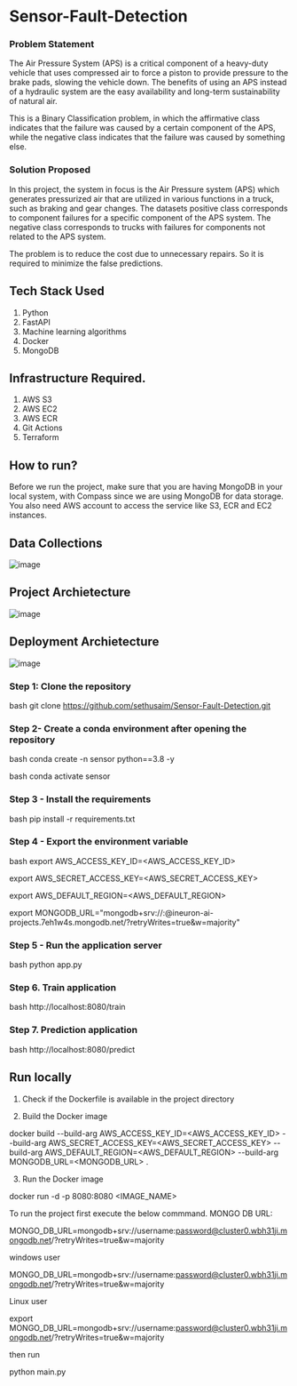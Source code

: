 # Sensor-Fault-Detection

### Problem Statement
The Air Pressure System (APS) is a critical component of a heavy-duty vehicle that uses compressed air to force a piston to provide pressure to the brake pads, slowing the vehicle down. The benefits of using an APS instead of a hydraulic system are the easy availability and long-term sustainability of natural air.

This is a Binary Classification problem, in which the affirmative class indicates that the failure was caused by a certain component of the APS, while the negative class
indicates that the failure was caused by something else.

### Solution Proposed 
In this project, the system in focus is the Air Pressure system (APS) which generates pressurized air that are utilized in various functions in a truck, such as braking and gear changes. The datasets positive class corresponds to component failures for a specific component of the APS system. The negative class corresponds to trucks with failures for components not related to the APS system.

The problem is to reduce the cost due to unnecessary repairs. So it is required to minimize the false predictions.
## Tech Stack Used
1. Python 
2. FastAPI 
3. Machine learning algorithms
4. Docker
5. MongoDB

## Infrastructure Required.

1. AWS S3
2. AWS EC2
3. AWS ECR
4. Git Actions
5. Terraform

## How to run?
Before we run the project, make sure that you are having MongoDB in your local system, with Compass since we are using MongoDB for data storage. You also need AWS account to access the service like S3, ECR and EC2 instances.

## Data Collections
![image](https://user-images.githubusercontent.com/57321948/193536736-5ccff349-d1fb-486e-b920-02ad7974d089.png)


## Project Archietecture
![image](https://user-images.githubusercontent.com/57321948/193536768-ae704adc-32d9-4c6c-b234-79c152f756c5.png)


## Deployment Archietecture
![image](https://user-images.githubusercontent.com/57321948/193536973-4530fe7d-5509-4609-bfd2-cd702fc82423.png)


### Step 1: Clone the repository
bash
git clone https://github.com/sethusaim/Sensor-Fault-Detection.git


### Step 2- Create a conda environment after opening the repository

bash
conda create -n sensor python==3.8 -y


bash
conda activate sensor


### Step 3 - Install the requirements
bash
pip install -r requirements.txt


### Step 4 - Export the environment variable
bash
export AWS_ACCESS_KEY_ID=<AWS_ACCESS_KEY_ID>

export AWS_SECRET_ACCESS_KEY=<AWS_SECRET_ACCESS_KEY>

export AWS_DEFAULT_REGION=<AWS_DEFAULT_REGION>

export MONGODB_URL="mongodb+srv://<username>:<password>@ineuron-ai-projects.7eh1w4s.mongodb.net/?retryWrites=true&w=majority"



### Step 5 - Run the application server
bash
python app.py


### Step 6. Train application
bash
http://localhost:8080/train



### Step 7. Prediction application
bash
http://localhost:8080/predict



## Run locally

1. Check if the Dockerfile is available in the project directory

2. Build the Docker image

docker build --build-arg AWS_ACCESS_KEY_ID=<AWS_ACCESS_KEY_ID> --build-arg AWS_SECRET_ACCESS_KEY=<AWS_SECRET_ACCESS_KEY> --build-arg AWS_DEFAULT_REGION=<AWS_DEFAULT_REGION> --build-arg MONGODB_URL=<MONGODB_URL> . 



3. Run the Docker image

docker run -d -p 8080:8080 <IMAGE_NAME>


To run the project  first execute the below commmand.
MONGO DB URL: 

MONGO_DB_URL=mongodb+srv://username:password@cluster0.wbh31ji.mongodb.net/?retryWrites=true&w=majority


windows user


MONGO_DB_URL=mongodb+srv://username:password@cluster0.wbh31ji.mongodb.net/?retryWrites=true&w=majority


Linux user


export MONGO_DB_URL=mongodb+srv://username:password@cluster0.wbh31ji.mongodb.net/?retryWrites=true&w=majority

then run 

python main.py
